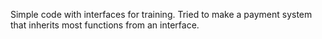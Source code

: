 Simple code with interfaces for training. Tried to make a payment system that inherits most functions from an interface. 
